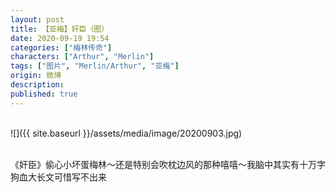 ```yaml
---
layout: post
title: 【亚梅】奸臣（图）
date: 2020-09-19 19:54
categories: ["梅林传奇"]
characters: ["Arthur", "Merlin"]
tags: ["图片", "Merlin/Arthur", "亚梅"]
origin: 微博
description: 
published: true
---
```


<br>
![]({{ site.baseurl }}/assets/media/image/20200903.jpg)
<br><br>

《奸臣》偷心小坏蛋梅林～还是特别会吹枕边风的那种嘻嘻～我脑中其实有十万字狗血大长文可惜写不出来
